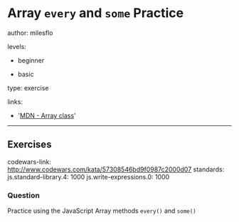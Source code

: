 # Array `every` and `some` Practice
author: milesflo

levels:

  - beginner

  - basic

type: exercise

links:

  - '[MDN - Array class](https://developer.mozilla.org/en-US/docs/Web/JavaScript/Reference/Global_Objects/Array)'

---
## Exercises
codewars-link: http://www.codewars.com/kata/57308546bd9f0987c2000d07
standards:
  js.standard-library.4: 1000
  js.write-expressions.0: 1000
### Question
Practice using the JavaScript Array methods `every()` and `some()`
